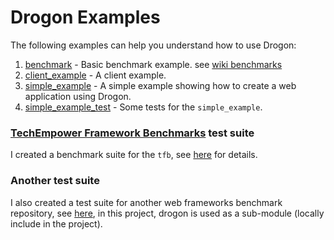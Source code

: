 # Drogon Examples

The following examples can help you understand how to use Drogon:

1. [benchmark](https://github.com/an-tao/drogon/tree/master/examples/benchmark) - Basic benchmark example. see [wiki benchmarks](https://github.com/an-tao/drogon/wiki/13-Benchmarks)
2. [client_example](https://github.com/an-tao/drogon/tree/master/examples/client_example/main.cc) - A client example.
3. [simple_example](https://github.com/an-tao/drogon/tree/master/examples/simple_example) - A simple example showing how to create a web application using Drogon.
4. [simple_example_test](https://github.com/an-tao/drogon/tree/master/examples/simple_example_test) - Some tests for the `simple_example`.

### [TechEmpower Framework Benchmarks](https://github.com/TechEmpower/FrameworkBenchmarks) test suite

I created a benchmark suite for the `tfb`, see [here](https://github.com/TechEmpower/FrameworkBenchmarks/tree/master/frameworks/C%2B%2B/drogon) for details.

### Another test suite

I also created a test suite for another web frameworks benchmark repository, see [here](https://github.com/the-benchmarker/web-frameworks/tree/master/cpp/drogon), in this project, drogon is used as a sub-module (locally include in the project).